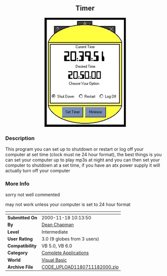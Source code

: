 ﻿<div align="center">

## Timer

<img src="PIC20001118524229906.jpg">
</div>

### Description

This program you can set up to shutdown or restart or log off your computer at set time (clock must ne 24 hour format), the best things is you can set your computer up to play mp3s at night and you can then set your computer to shutdown at a set time, if you have an atx power supply it will actually turn off your computer
 
### More Info
 
sorry not well commented

may not work unless your computer is set to 24 hour format


<span>             |<span>
---                |---
**Submitted On**   |2000-11-18 10:13:50
**By**             |[Dean Chapman](https://github.com/Planet-Source-Code/PSCIndex/blob/master/ByAuthor/dean-chapman.md)
**Level**          |Intermediate
**User Rating**    |3.0 (9 globes from 3 users)
**Compatibility**  |VB 5\.0, VB 6\.0
**Category**       |[Complete Applications](https://github.com/Planet-Source-Code/PSCIndex/blob/master/ByCategory/complete-applications__1-27.md)
**World**          |[Visual Basic](https://github.com/Planet-Source-Code/PSCIndex/blob/master/ByWorld/visual-basic.md)
**Archive File**   |[CODE\_UPLOAD1180711182000\.zip](https://github.com/Planet-Source-Code/dean-chapman-timer__1-12897/archive/master.zip)








